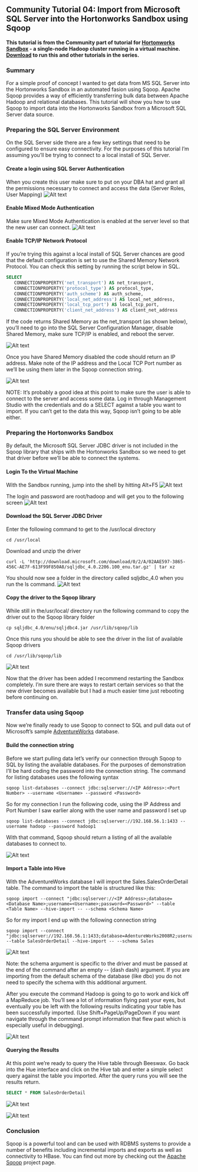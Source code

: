 ## Community Tutorial 04: Import from Microsoft SQL Server into the Hortonworks Sandbox using Sqoop

**This tutorial is from the Community part of tutorial for [Hortonworks Sandbox](http://hortonworks.com/products/sandbox) - a single-node Hadoop cluster running in a virtual machine. [Download](http://hortonworks.com/products/sandbox) to run this and other tutorials in the series.** 

### Summary

For a simple proof of concept I wanted to get data from MS SQL Server into the Hortonworks Sandbox in an automated fasion using Sqoop. Apache Sqoop provides a way of efficiently transferring bulk data between Apache Hadoop and relational databases. This tutorial will show you how to use Sqoop to import data into the Hortonworks Sandbox from a Microsoft SQL Server data source.

### Preparing the SQL Server Environment 

On the SQL Server side there are a few key settings that need to be configured to ensure easy connectivity. For the purposes of this tutorial I’m assuming you’ll be trying to connect to a local install of SQL Server.

#### Create a login using SQL Server Authentication

When you create this user make sure to put on your DBA hat and grant all the permissions necessary to connect and access the data (Server Roles, User Mapping)
![Alt text](./images/tutorial-04/screenshot01.png)


#### Enable Mixed Mode Authentication

Make sure Mixed Mode Authentication is enabled at the server level so that the new user can connect.
![Alt text](./images/tutorial-04/screenshot02.png)

#### Enable TCP/IP Network Protocol

If you’re trying this against a local install of SQL Server chances are good that the default configuration is set to use the Shared Memory Network Protocol. You can check this setting by running the script below in SQL.
```sql
SELECT 
   CONNECTIONPROPERTY('net_transport') AS net_transport,
   CONNECTIONPROPERTY('protocol_type') AS protocol_type,
   CONNECTIONPROPERTY('auth_scheme') AS auth_scheme,
   CONNECTIONPROPERTY('local_net_address') AS local_net_address,
   CONNECTIONPROPERTY('local_tcp_port') AS local_tcp_port,
   CONNECTIONPROPERTY('client_net_address') AS client_net_address
```

If the code returns Shared Memory as the net_transport (as shown below), you’ll need to go into the SQL Server Configuration Manager, disable Shared Memory, make sure TCP/IP is enabled, and reboot the server.

![Alt text](./images/tutorial-04/screenshot03.png)

Once you have Shared Memory disabled the code should return an IP address. Make note of the IP address and the Local TCP Port number as we’ll be using them later in the Sqoop connection string.

![Alt text](./images/tutorial-04/screenshot04.png)

NOTE: It’s probably a good idea at this point to make sure the user is able to connect to the server and access some data. Log in through Management Studio with the credentials and do a SELECT against a table you want to import. If you can’t get to the data this way, Sqoop isn’t going to be able either.

### Preparing the Hortonworks Sandbox

By default, the Microsoft SQL Server JDBC driver is not included in the Sqoop library that ships with the Hortonworks Sandbox so we need to get that driver before we’ll be able to connect the systems.

#### Login To the Virtual Machine

With the Sandbox running, jump into the shell by hitting Alt+F5
![Alt text](./images/tutorial-04/screenshot05.png)

The login and password are root/hadoop and will get you to the following screen
![Alt text](./images/tutorial-04/screenshot06.png)

#### Download the SQL Server JDBC Driver

Enter the following command to get to the /usr/local directory
```
cd /usr/local
```
Download and unzip the driver
```
curl -L 'http://download.microsoft.com/download/0/2/A/02AAE597-3865-456C-AE7F-613F99F850A8/sqljdbc_4.0.2206.100_enu.tar.gz' | tar xz
```
You should now see a folder in the directory called sqljdbc_4.0 when you run the ls command.
![Alt text](./images/tutorial-04/screenshot07.png)

#### Copy the driver to the Sqoop library

While still in the/usr/local/ directory run the following command to copy the driver out to the Sqoop library folder
```
cp sqljdbc_4.0/enu/sqljdbc4.jar /usr/lib/sqoop/lib
```
Once this runs you should be able to see the driver in the list of available Sqoop drivers
```
cd /usr/lib/sqoop/lib
```
![Alt text](./images/tutorial-04/screenshot08.png)

Now that the driver has been added I recommend restarting the Sandbox completely. I’m sure there are ways to restart certain services so that the new driver becomes available but I had a much easier time just rebooting before continuing on.

### Transfer data using Sqoop

Now we’re finally ready to use Sqoop to connect to SQL and pull data out of Microsoft’s sample [AdventureWorks](http://msftdbprodsamples.codeplex.com/releases/view/59211) database.

#### Build the connection string

Before we start pulling data let’s verify our connection through Sqoop to SQL by listing the available databases. For the purposes of demonstration I’ll be hard coding the password into the connection string. The command for listing databases uses the following syntax
```
sqoop list-databases --connect jdbc:sqlserver://<IP Address>:<Port Number> --username <Username> --password <Password>
```
So for my connection I run the following code, using the IP Address and Port Number I saw earlier along with the user name and password I set up
```
sqoop list-databases --connect jdbc:sqlserver://192.168.56.1:1433 --username hadoop --password hadoop1
```
With that command, Sqoop should return a listing of all the available databases to connect to.

![Alt text](./images/tutorial-04/screenshot09.png)

#### Import a Table into Hive

With the AdventureWorks database I will import the Sales.SalesOrderDetail table. The command to import the table is structured like this:
```
sqoop import --connect "jdbc:sqlserver://<IP Address>;database=<Database Name>;username=<Username>;password=<Password>" --table <Table Name> --hive-import -- --schema <Schema Name>
```
So for my import I end up with the following connection string
```
sqoop import --connect "jdbc:sqlserver://192.168.56.1:1433;database=AdentureWorks2008R2;username=hadoop;password=hadoop1" --table SalesOrderDetail --hive-import -- --schema Sales
```
![Alt text](./images/tutorial-04/screenshot10.png)

Note: the schema argument is specific to the driver and must be passed at the end of the command after an empty -- (dash dash) argument. If you are importing from the default schema of the database (like dbo) you do not need to specify the schema with this additional argument.

After you execute the command Hadoop is going to go to work and kick off a MapReduce job. You’ll see a lot of information flying past your eyes, but eventually you be left with the following results indicating your table has been successfully imported. (Use Shift+PageUp/PageDown if you want navigate through the command prompt information that flew past which is especially useful in debugging).

![Alt text](./images/tutorial-04/screenshot11.png)

#### Querying the Results

At this point we’re ready to query the Hive table through Beeswax. Go back into the Hue interface and click on the Hive tab and enter a simple select query against the table you imported. After the query runs you will see the results return.
```sql
SELECT * FROM SalesOrderDetail
```
![Alt text](./images/tutorial-04/screenshot13.png)

![Alt text](./images/tutorial-04/screenshot14.png)

### Conclusion

Sqoop is a powerful tool and can be used with RDBMS systems to provide a number of benefits including incremental imports and exports as well as connectivity to HBase. You can find out more by checking out the [Apache Sqoop](http://sqoop.apache.org/) project page.
